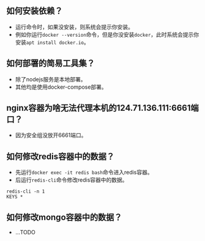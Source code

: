 ## 如何安装依赖？
* 运行命令时，如果没安装，则系统会提示你安装。
* 例如你运行`docker --version`命令，但是你没安装`docker`，此时系统会提示你安装`apt install docker.io`。

## 如何部署的简易工具集？
* 除了nodejs服务是本地部署。
* 其他均是使用docker-compose部署。

## nginx容器为啥无法代理本机的124.71.136.111:6661端口？
* 因为安全组没放开6661端口。

## 如何修改redis容器中的数据？
* 先运行`docker exec -it redis bash`命令进入redis容器。
* 后运行`redis-cli`命令修改redis容器中的数据。
```
redis-cli -n 1
KEYS *
```

## 如何修改mongo容器中的数据？
* ...TODO
